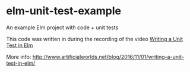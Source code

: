 # elm-unit-test-example
An example Elm project with code + unit tests

This code was written in during the recording of the video [Writing a Unit Test in Elm](https://youtu.be/GNHOyHbGUlg)

More info: http://www.artificialworlds.net/blog/2016/11/01/writing-a-unit-test-in-elm/
